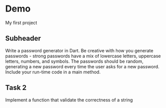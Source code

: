 # Demo

My first project

## Subheader

Write a password generator in Dart. Be creative with how you generate passwords - strong passwords have a mix of lowercase letters, uppercase letters, numbers, and symbols. The passwords should be random, generating a new password every time the user asks for a new password. Include your run-time code in a main method.

## Task 2

Implement a function that validate the correctness of a string
